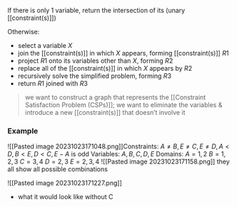 If there is only 1 variable, return the intersection of its (unary [[constraint(s)]])

Otherwise:
- select a variable $X$
- join the [[constraint(s)]] in which $X$ appears, forming [[constraint(s)]] $R1$
- project $R1$ onto its variables other than $X$, forming $R2$
- replace all of the [[constraint(s)]] in which $X$ appears by $R2$
- recursively solve the simplified problem, forming $R3$
- return $R1$ joined with $R3$

> we want to construct a graph that represents the [[Constraint Satisfaction Problem (CSPs)]]; we want to eliminate the variables & introduce a new [[constraint(s)]] that doesn’t involve it


### Example
![[Pasted image 20231023171048.png]]Constraints: 
	$A ≠ B, E ≠ C, E ≠ D, A < D,B < E, D < C, E-A$ is odd
Variables: 
	$A, B, C, D, E$
Domains:
	$A = {1,2}$
	$B = {1,2,3}$
	$C = {3,4}$
	$D = {2,3}$
	$E = {2,3,4}$
![[Pasted image 20231023171158.png]]
they all show all possible combinations

![[Pasted image 20231023171227.png]]
- what it would look like without C